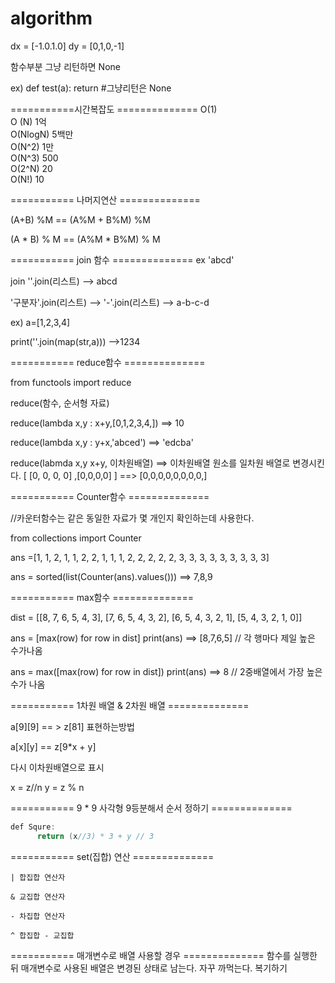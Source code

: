 # algorithm

dx = [-1.0.1.0]
dy = [0,1,0,-1]

함수부분 그냥 리턴하면 None 

 ex) def test(a):
      return #그냥리턴은 None


===========시간복잡도 ==============
O(1)<br>O
(N) 1억  
O(NlogN) 5백만  
O(N^2) 1만  
O(N^3) 500  
O(2^N) 20  
O(N!) 10

=========== 나머지연산 ==============

(A+B) %M
== (A%M + B%M) %M

(A * B) % M 
== (A%M * B%M) % M

=========== join 함수 ==============
ex 'abcd'

join 
''.join(리스트) --> abcd

'구분자'.join(리스트) --> '-'.join(리스트) --> a-b-c-d

ex) a=[1,2,3,4]

print(''.join(map(str,a))) -->1234


=========== reduce함수 ==============

from functools import reduce

reduce(함수, 순서형 자료)

reduce(lambda x,y : x+y,[0,1,2,3,4,])
==> 10

reduce(lambda x,y : y+x,'abced')
==> 'edcba'

reduce(labmda x,y x+y, 이차원배열)
==> 이차원배열 원소를 일차원 배열로 변경시킨다.
[ [0, 0, 0, 0] ,[0,0,0,0] ] ==> [0,0,0,0,0,0,0,0,]


=========== Counter함수 ==============

//카운터함수는 같은 동일한 자료가 몇 개인지 확인하는데 사용한다.

from collections import Counter

ans =[1, 1, 2, 1, 1, 2, 2, 1, 1, 1, 2, 2, 2, 2, 2, 3, 3, 3, 3, 3, 3, 3, 3, 3]

ans = sorted(list(Counter(ans).values()))
==> 7,8,9  


=========== max함수 ==============

dist = [[8, 7, 6, 5, 4, 3], [7, 6, 5, 4, 3, 2], [6, 5, 4, 3, 2, 1], [5, 4, 3, 2, 1, 0]]

ans = [max(row) for row in dist]
print(ans) ==> [8,7,6,5]  // 각 행마다 제일 높은 수가나옴

ans = max([max(row) for row in dist]) 
print(ans) ==> 8  // 2중배열에서 가장 높은 수가 나옴 


=========== 1차원 배열 & 2차원 배열 ==============

a[9][9] == > z[81] 표현하는방법

a[x][y] == z[9*x + y]

다시 이차원배열으로 표시

x = z//n 
y = z % n 



=========== 9 * 9 사각형 9등분해서 순서 정하기  ==============
``` java
def Squre:
      return (x//3) * 3 + y // 3    
```
=========== set(집합) 연산   ==============
```
| 합집합 연산자

& 교집합 연산자

- 차집합 연산자

^ 합집합 - 교집합
```

=========== 매개변수로 배열 사용할 경우   ==============
함수를 실행한 뒤 매개변수로 사용된 배열은 변경된 상태로 남는다.
자꾸 까먹는다. 복기하기
